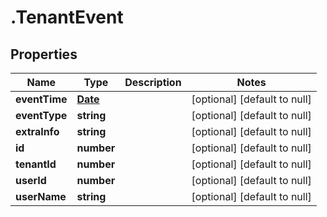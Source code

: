 # .TenantEvent

## Properties
Name | Type | Description | Notes
------------ | ------------- | ------------- | -------------
**eventTime** | [**Date**](Date.md) |  | [optional] [default to null]
**eventType** | **string** |  | [optional] [default to null]
**extraInfo** | **string** |  | [optional] [default to null]
**id** | **number** |  | [optional] [default to null]
**tenantId** | **number** |  | [optional] [default to null]
**userId** | **number** |  | [optional] [default to null]
**userName** | **string** |  | [optional] [default to null]


